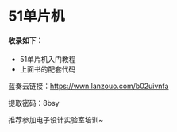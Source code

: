 # 51单片机

#### 收录如下：

- 51单片机入门教程 
- 上面书的配套代码

蓝奏云链接：https://wwn.lanzouo.com/b02uivnfa

提取密码：8bsy



推荐参加电子设计实验室培训~

